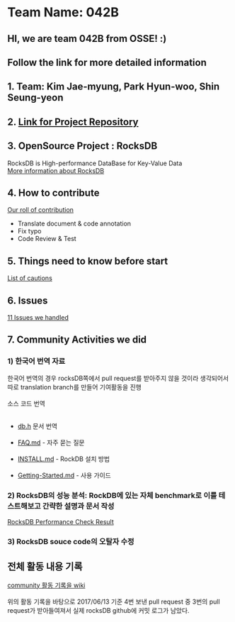 # Team Name: 042B
## HI, we are team 042B from OSSE! :)
## Follow the link for more detailed information 

## 1. Team: Kim Jae-myung, Park Hyun-woo, Shin Seung-yeon
## 2. [Link for Project Repository](https://github.com/17-1-SKKU-OSS/rocksdb)

## 3. OpenSource Project : RocksDB
RocksDB is High-performance DataBase for Key-Value Data <br/>
[More information about RocksDB](https://github.com/17-1-SKKU-OSS/rocksdb/wiki/%EC%84%A0%EC%A0%95-%EC%98%A4%ED%94%88%EC%86%8C%EC%8A%A4-%ED%94%84%EB%A1%9C%EC%A0%9D%ED%8A%B8)

## 4. How to contribute

[Our roll of contribution](https://github.com/17-1-SKKU-OSS/rocksdb/wiki/커뮤니티-활동-방안)

- Translate document & code annotation 
- Fix typo
- Code Review & Test <br/>

## 5. Things need to know before start
[List of cautions](https://github.com/17-1-SKKU-OSS/rocksdb/wiki/%EC%A3%BC%EC%9D%98%EC%82%AC%ED%95%AD)

## 6. Issues
[11 Issues we handled](https://github.com/17-1-SKKU-OSS/rocksdb/issues)

## 7. Community Activities we did
### 1) 한국어 번역 자료
한국어 번역의 경우 rocksDB쪽에서 pull request를 받아주지 않을 것이라 생각되어서 따로 translation branch를 만들어 기여활동을 진행 <br/><br/>
소스 코드 번역<br/><br/> 
  - [db.h](translate_doc/Kor/db_h.txt)
문서 번역<br/><br/>
  - [FAQ.md](translate_doc/Kor/faq.md) - 자주 묻는 질문<br/><br/>
  - [INSTALL.md](translate_doc/Kor/INSTALL.md) - RockDB 설치 방법<br/><br/>
  - [Getting-Started.md](translate_doc/Kor/getting-started.md) - 사용 가이드

### 2) RocksDB의 성능 분석: RockDB에 있는 자체 benchmark로 이를 테스트해보고 간략한 설명과 문서 작성
[RocksDB Performance Check Result](https://github.com/17-1-SKKU-OSS/rocksdb/wiki/성능-분석-방법-및-결과)
  
### 3) RocksDB souce code의 오탈자 수정
  
## 전체 활동 내용 기록
[community 활동 기록을 wiki](https://github.com/17-1-SKKU-OSS/rocksdb/wiki/%ED%99%9C%EB%8F%99-%EA%B8%B0%EB%A1%9D) <br/><br/>
위의 활동 기록을 바탕으로 2017/06/13 기준 4번 보낸 pull request 중 3번의 pull request가 받아들여져서 실제 rocksDB github에 커밋 로그가 남았다.
